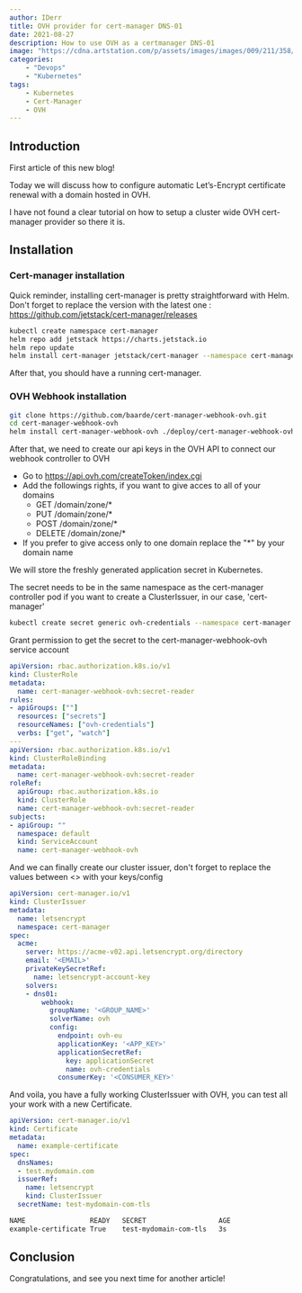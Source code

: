 ```yaml
---
author: IDerr
title: OVH provider for cert-manager DNS-01
date: 2021-08-27
description: How to use OVH as a certmanager DNS-01
image: "https://cdna.artstation.com/p/assets/images/images/009/211/358/large/bala-vidhya-sagar-1.jpg?1517728575"
categories: 
    - "Devops"
    - "Kubernetes"
tags:
    - Kubernetes
    - Cert-Manager
    - OVH
---
```


## Introduction
First article of this new blog!

Today we will discuss how to configure automatic Let’s-Encrypt certificate renewal with a domain hosted in OVH.

I have not found a clear tutorial on how to setup a cluster wide OVH cert-manager provider so there it is.

## Installation
### Cert-manager installation

Quick reminder, installing cert-manager is pretty straightforward with Helm.
Don't forget to replace the version with the latest one : https://github.com/jetstack/cert-manager/releases
```bash
kubectl create namespace cert-manager
helm repo add jetstack https://charts.jetstack.io
helm repo update
helm install cert-manager jetstack/cert-manager --namespace cert-manager --create-namespace --version v1.5.3 --set installCRDs=true

```
After that, you should have a running cert-manager.

### OVH Webhook installation

```bash
git clone https://github.com/baarde/cert-manager-webhook-ovh.git
cd cert-manager-webhook-ovh
helm install cert-manager-webhook-ovh ./deploy/cert-manager-webhook-ovh --set groupName='<GROUP_NAME>'
```
After that, we need to create our api keys in the OVH API to connect our webhook controller to OVH

- Go to https://api.ovh.com/createToken/index.cgi 
- Add the followings rights, if you want to give acces to all of your domains
  - GET /domain/zone/*
  - PUT /domain/zone/*
  - POST /domain/zone/*
  - DELETE /domain/zone/*
- If you prefer to give access only to one domain replace the "*" by your domain name

We will store the freshly generated application secret in Kubernetes.

The secret needs to be in the same namespace as the cert-manager controller pod if you want to create a ClusterIssuer, in our case, 'cert-manager'

```bash
kubectl create secret generic ovh-credentials --namespace cert-manager --from-literal=applicationSecret='<OVHSECRET>'
```
Grant permission to get the secret to the cert-manager-webhook-ovh service account
```yaml
apiVersion: rbac.authorization.k8s.io/v1
kind: ClusterRole
metadata:
  name: cert-manager-webhook-ovh:secret-reader
rules:
- apiGroups: [""]
  resources: ["secrets"]
  resourceNames: ["ovh-credentials"]
  verbs: ["get", "watch"]
---
apiVersion: rbac.authorization.k8s.io/v1
kind: ClusterRoleBinding
metadata:
  name: cert-manager-webhook-ovh:secret-reader
roleRef:
  apiGroup: rbac.authorization.k8s.io
  kind: ClusterRole
  name: cert-manager-webhook-ovh:secret-reader
subjects:
- apiGroup: ""
  namespace: default
  kind: ServiceAccount
  name: cert-manager-webhook-ovh
```
And we can finally create our cluster issuer, don't forget to replace the values between <> with your keys/config
```yaml
apiVersion: cert-manager.io/v1
kind: ClusterIssuer
metadata:
  name: letsencrypt
  namespace: cert-manager
spec:
  acme:
    server: https://acme-v02.api.letsencrypt.org/directory
    email: '<EMAIL>'
    privateKeySecretRef:
      name: letsencrypt-account-key
    solvers:
    - dns01:
        webhook:
          groupName: '<GROUP_NAME>'
          solverName: ovh
          config:
            endpoint: ovh-eu
            applicationKey: '<APP_KEY>'
            applicationSecretRef:
              key: applicationSecret
              name: ovh-credentials
            consumerKey: '<CONSUMER_KEY>'
```
And voila, you have a fully working ClusterIssuer with OVH, you can test all your work with a new Certificate.

```yaml
apiVersion: cert-manager.io/v1
kind: Certificate
metadata:
  name: example-certificate
spec:
  dnsNames:
  - test.mydomain.com
  issuerRef:
    name: letsencrypt
    kind: ClusterIssuer
  secretName: test-mydomain-com-tls
```

```bash
NAME                READY   SECRET                  AGE
example-certificate True    test-mydomain-com-tls   3s
```

## Conclusion

Congratulations, and see you next time for another article! 